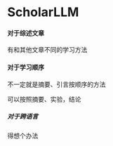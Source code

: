 # ScholarLLM


#### 对于综述文章

有和其他文章不同的学习方法


#### 对于学习顺序

不一定就是摘要、引言按顺序的方法

可以按照摘要、实验，结论


##### 对于跨语言

得想个办法
